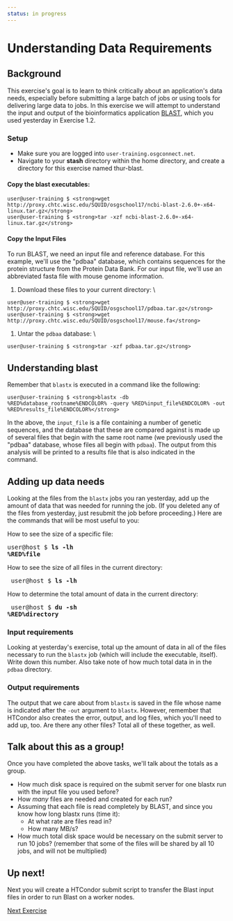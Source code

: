 ```yaml
---
status: in progress
---
```


Understanding Data Requirements
===============================


Background
----------

This exercise's goal is to learn to think critically about an application's data needs, especially before submitting a large batch of jobs or using tools for delivering large data to jobs. In this exercise we will attempt to understand the input and output of the bioinformatics application [BLAST](http://blast.ncbi.nlm.nih.gov/), which you used yesterday in Exercise 1.2.

### Setup

-   Make sure you are logged into `user-training.osgconnect.net`.
-   Navigate to your **stash** directory within the home directory, and create a directory for this exercise named thur-blast.

#### Copy the blast executables:

``` console
user@user-training $ <strong>wget http://proxy.chtc.wisc.edu/SQUID/osgschool17/ncbi-blast-2.6.0+-x64-linux.tar.gz</strong>
user@user-training $ <strong>tar -xzf ncbi-blast-2.6.0+-x64-linux.tar.gz</strong>
```

#### Copy the Input Files

To run BLAST, we need an input file and reference database. For this example, we'll use the "pdbaa" database, which contains sequences for the protein structure from the Protein Data Bank. For our input file, we'll use an abbreviated fasta file with mouse genome information.

1.  Download these files to your current directory: \\

``` console
user@user-training $ <strong>wget http://proxy.chtc.wisc.edu/SQUID/osgschool17/pdbaa.tar.gz</strong>
user@user-training $ <strong>wget http://proxy.chtc.wisc.edu/SQUID/osgschool17/mouse.fa</strong>
```

1.  Untar the `pdbaa` database: \\

``` console
user@user-training $ <strong>tar -xzf pdbaa.tar.gz</strong>
```

Understanding blast
-------------------

Remember that `blastx` is executed in a command like the following:

``` console
user@user-training $ <strong>blastx -db %RED%database_rootname%ENDCOLOR% -query %RED%input_file%ENDCOLOR% -out %RED%results_file%ENDCOLOR%</strong>
```

In the above, the `input_file` is a file containing a number of genetic sequences, and the database that these are compared against is made up of several files that begin with the same root name (we previously used the "pdbaa" database, whose files all begin with `pdbaa`). The output from this analysis will be printed to a results file that is also indicated in the command.

Adding up data needs
--------------------

Looking at the files from the `blastx` jobs you ran yesterday, add up the amount of data that was needed for running the job. (If you deleted any of the files from yesterday, just resubmit the job before proceeding.) Here are the commands that will be most useful to you:

How to see the size of a specific file: <pre class="screen"> user@host $ **ls -lh %RED%file<span class="twiki-macro ENDCOLOR"></span>** </pre>

How to see the size of all files in the current directory: <pre class="screen"> user@host $ **ls -lh** </pre>

How to determine the total amount of data in the current directory: <pre class="screen"> user@host $ **du -sh %RED%directory<span class="twiki-macro ENDCOLOR"></span>** </pre>

### Input requirements

Looking at yesterday's exercise, total up the amount of data in all of the files necessary to run the `blastx` job (which will include the executable, itself). Write down this number. Also take note of how much total data in in the `pdbaa` directory.

### Output requirements

The output that we care about from `blastx` is saved in the file whose name is indicated after the `-out` argument to `blastx`. However, remember that HTCondor also creates the error, output, and log files, which you'll need to add up, too. Are there any other files? Total all of these together, as well.

Talk about this as a group!
---------------------------

Once you have completed the above tasks, we'll talk about the totals as a group.

-   How much disk space is required on the submit server for one blastx run with the input file you used before?
-   How *many* files are needed and created for each run?
-   Assuming that each file is read completely by BLAST, and since you know how long blastx runs (time it):
    -   At what rate are files read in?
    -   How many MB/s?
-   How much total disk space would be necessary on the submit server to run 10 jobs? (remember that some of the files will be shared by all 10 jobs, and will not be multiplied)

Up next!
--------

Next you will create a HTCondor submit script to transfer the Blast input files in order to run Blast on a worker nodes.

[Next Exercise](Education.UserSchool17Thurs22HTCondorFT)


